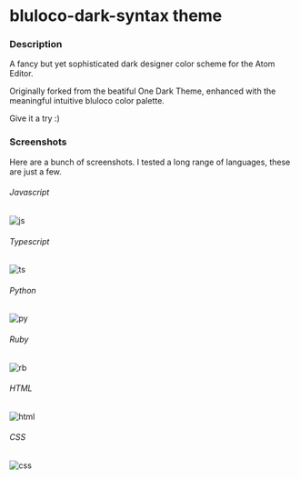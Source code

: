 # bluloco-dark-syntax theme

### Description
A fancy but yet sophisticated dark designer color scheme for the Atom Editor.

Originally forked from the beatiful One Dark Theme, enhanced with the meaningful intuitive bluloco color palette.

Give it a try :)

### Screenshots
Here are a bunch of screenshots.
I tested a long range of languages, these are just a few.

###### Javascript

![js](https://raw.githubusercontent.com/uloco/bluloco-dark-syntax/master/screenshots/js.png)


###### Typescript
![ts](https://raw.githubusercontent.com/uloco/bluloco-dark-syntax/master/screenshots/ts.png)

###### Python
![py](https://raw.githubusercontent.com/uloco/bluloco-dark-syntax/master/screenshots/py.png)

###### Ruby
![rb](https://raw.githubusercontent.com/uloco/bluloco-dark-syntax/master/screenshots/rb.png)

###### HTML
![html](https://raw.githubusercontent.com/uloco/bluloco-dark-syntax/master/screenshots/html.png)

###### CSS
![css](https://raw.githubusercontent.com/uloco/bluloco-dark-syntax/master/screenshots/css.png)
